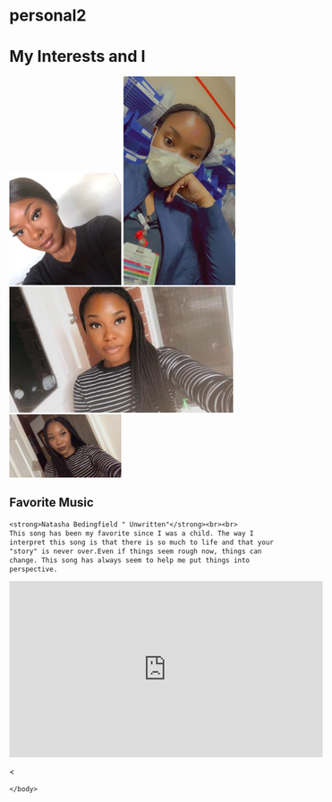 # personal2
<!DOCTYPE html>
<html>
<head>
	<meta charset="utf-8">
	<meta name="viewport" content="width=device-width, initial-scale=1">
	<title> Frandeline Petit Page 2</title>
</head>
	<body>
		<h1> My Interests and I</h1>
		<img src=" Fran.png" width="200">
		<img src="fran 2..png" width="200">
		<img src="fran3..png" width="400">
		<img src="fran4.png" width="200">
	
<p>
	<h2>Favorite Music</h2>

	<strong>Natasha Bedingfield " Unwritten"</strong><br><br>
	This song has been my favorite since I was a child. The way I interpret this song is that there is so much to life and that your "story" is never over.Even if things seem rough now, things can change. This song has always seem to help me put things into perspective.  

<iframe width="560" height="315" src="https://www.youtube.com/embed/b7k0a5hYnSI" title="YouTube video player" frameborder="0" allow="accelerometer; autoplay; clipboard-write; encrypted-media; gyroscope; picture-in-picture" allowfullscreen></iframe>

</p>
<



	</body>


</html>
